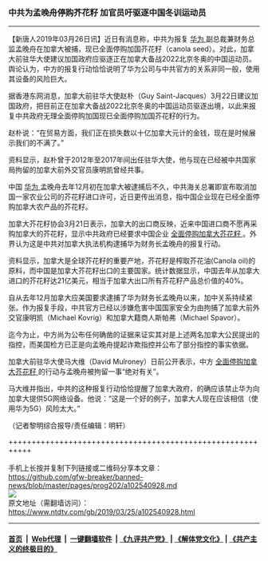 ### 中共为孟晚舟停购芥花籽 加官员吁驱逐中国冬训运动员
------------------------

<div class="post_content" itemprop="articleBody">
 <p>
  【新唐人2019年03月26日讯】近日有消息称，中共为报复
  <a href="https://www.ntdtv.com/gb/华为.htm">
   华为
  </a>
  副总裁兼财务总监孟晚舟在加拿大被捕，现已全面停购加国芥花籽（canola seed）。对此，加拿大前驻华大使建议加国政府应驱逐正在加拿大备战2022北京冬奥的中国运动员。舆论认为，中方的报复行动恰恰说明了华为公司与中共官方的关系非同一般，使用其设备的风险巨大。
 </p>
 <p>
  据香港东网消息，加拿大前驻华大使赵朴（Guy Saint-Jacques）3月22日建议加国政府，把目前正在加拿大备战2022北京冬奥的中国运动员驱逐出境，以此来报复中共政府无理全面停购加国现已全面停购加国芥花籽的行为。
 </p>
 <p>
  赵朴说：“在贸易方面，我们正在损失数以十亿加拿大元计的金钱，现在是时候展示我们的不满了。”
 </p>
 <p>
  资料显示，赵朴曾于2012年至2017年间出任驻华大使，他与现在已经被中共国家局拘留的加拿大前外交官员康明凯曾经共事。
 </p>
 <p>
  中国
  <a href="https://www.ntdtv.com/gb/华为.htm">
   华为
  </a>
  孟晚舟去年12月初在加拿大被逮捕后不久，中共海关总署即宣布取消加国一家农业公司的芥花籽进口许可，近日更传出消息，指中国企业现在已经全面停购加拿大农产品的芥花籽。
 </p>
 <p>
  加拿大芥花籽协会3月21日表示，加拿大的出口商反映，近来中国进口商不愿再采购加拿大的芥花籽，显示中共政府已经要求中国企业
  <a href="https://www.ntdtv.com/gb/全面停购加拿大芥花籽.htm">
   全面停购加拿大芥花籽
  </a>
  。外界认为这是中共对加拿大执法机构逮捕华为财务长孟晚舟的报复行动。
 </p>
 <p>
  资料显示，加拿大是全球芥花籽的重要产地，芥花籽是榨取芥花油(Canola oil)的原料，而中国是加拿大芥花籽出口的主要国家。统计数据显示，中国去年从加拿大进口的芥花籽达21亿美元，相当于加拿大出口所有芥花籽产品总价值的40%。
 </p>
 <p>
  自从去年12月加拿大应美国要求逮捕了华为财务长孟晚舟以来，加中关系持续紧张。作为报复手段，中共官方已经以涉嫌危害中国国家安全为由拘捕了加拿大前外交官康明凯（Michael Kovrig）和加拿大籍商人斯帕弗（Michael Spavor）。
 </p>
 <p>
  迄今为止，中方尚为公布任何确凿的证据来证实其对是上述两名加拿大公民提出的指控，而美国检方已正是向孟晚舟提起诈欺指控并公布了部分指控的事实依据。
 </p>
 <p>
  加拿大前驻华大使马大维（David Mulroney）日前公开表示，中方
  <a href="https://www.ntdtv.com/gb/全面停购加拿大芥花籽.htm">
   全面停购加拿大芥花籽
  </a>
  的行动与孟晚舟被拘留一事“绝对有关”。
 </p>
 <p>
  马大维并指出，中共的这种报复行动恰恰提醒了加拿大政府，的确应该禁止华为向加拿大提供5G网络设备。他说：“这是一个好的例子，加拿大人现在应该相信（使用华为5G）风险太大。”
 </p>
 <p>
  （记者黎明综合报导/责任编辑：明轩）
 </p>
 <div class="single_ad">
 </div>
</div>

+++++++++++++++++++++++++++++++++++++++++++++++++++++++++++<br/><br/>
手机上长按并复制下列链接或二维码分享本文章：<br/>
https://github.com/gfw-breaker/banned-news/blob/master/pages/prog202/a102540928.md <br/>
<a href='https://github.com/gfw-breaker/banned-news/blob/master/pages/prog202/a102540928.md'><img src='https://github.com/gfw-breaker/banned-news/blob/master/pages/prog202/a102540928.md.png'/></a> <br/>
原文地址（需翻墙访问）：https://www.ntdtv.com/gb/2019/03/25/a102540928.html


------------------------
#### [首页](https://github.com/gfw-breaker/banned-news/blob/master/README.md) &nbsp;|&nbsp; [Web代理](https://github.com/labour-camp/helloworld) &nbsp;|&nbsp; [一键翻墙软件](https://github.com/gfw-breaker/nogfw/blob/master/README.md) &nbsp;| [《九评共产党》](https://github.com/gfw-breaker/9ping.md/blob/master/README.md#九评之一评共产党是什么) | [《解体党文化》](https://github.com/gfw-breaker/jtdwh.md/blob/master/README.md) | [《共产主义的终极目的》](https://github.com/gfw-breaker/gczydzjmd.md/blob/master/README.md)


